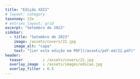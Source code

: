 ```yaml
---
title: "Edição XXII"
# layout: category
taxonomy: 22e
# entries_layout: grid
excerpt: "Setembro de 2023"
sidebar:
  - title: "Setembro de 2023"
    image: /assets/covers/22.jpg
    image_alt: "capa"
    text: "[Ler esta edição em PDF](/assets/pdf-ed/22.pdf)"
header:
  teaser         : /assets/covers/22.jpg
  overlay_image  : /assets/images/edicao.jpg
  overlay_filter : 0.5
---
```

